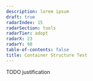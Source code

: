 ```yaml
---
description: lorem ipsum
draft: true
radarIndex: 15
radarSection: tools
radarTier: adopt
radarX: 23
radarY: 90
table-of-contents: false
title: Container Structure Test
---
```


TODO justification
